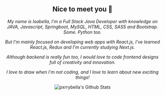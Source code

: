 <div align="center">
<h2>Nice to meet you 🌸</h2>
<p><i>My name is Isabella, I'm a Full Stack Java Developer with knowledge on JAVA, Javascript, Springboot, MySQL, HTML, CSS, SASS and Bootstrap. Some. Python too.

But I'm mainly focused on developing web apps with React.js, I've learned React.js, Redux and I'm currently studying Next.js.

Although backend is really fun too, I would love to code frontend designs full of creativity and innovation.

I love to draw when I'm not coding, and I love to learn about new exciting things!

</i></p>
</div>
<div align="center">


<img align="center" src="https://github-readme-stats.vercel.app/api?username=pxrrybella&include_all_commits=true&count_private=true&show_icons=true&line_height=20&title_color=FEA1A1&icon_color=FEA1A1&text_color=FEA1A1&bg_color=0,F0EDD4,F9FBE7" alt="pxrrybella's Github Stats">


</div>
